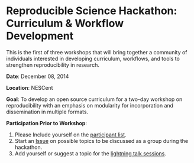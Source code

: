 Reproducible Science Hackathon: Curriculum & Workflow Development
=============================================
This is the first of three workshops that will bring together a community of individuals interested in developing curriculum, workflows, and tools to strengthen  reproducibility  in research.

**Date**: December 08, 2014

**Location**: NESCent 

**Goal**: To develop an open source curriculum for a two-day workshop on reproducibility with an emphasis on modularity for incorporation and dissemination in multiple formats. 

**Participation Prior to Workshop**: 

1. Please Include yourself on the [participant list](https://github.com/Reproducible-Science-Curriculum/Reproducible-Science-Hackathon-Dec-08-2014/wiki/2.-Participants).
2. Start an [Issue](https://github.com/Reproducible-Science-Curriculum/Reproducible-Science-Hackathon-Dec-08-2014/issues) on possible topics to be discussed as a group during the hackathon. 
3. Add yourself or suggest a topic for the [lightning talk sessions](https://github.com/Reproducible-Science-Curriculum/Reproducible-Science-Hackathon-Dec-08-2014/wiki/4.-Lightning-Talks). 



